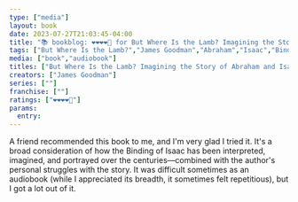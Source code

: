 ```yaml
---
type: ["media"]
layout: book
date: 2023-07-27T21:03:45-04:00
title: "📚 bookblog: ❤️❤️❤️❤️🖤 for But Where Is the Lamb? Imagining the Story of Abraham and Isaac, by James Goodman"
tags: ["But Where Is the Lamb?","James Goodman","Abraham","Isaac","Binding of Isaac"]
media: ["book","audiobook"]
titles: ["But Where Is the Lamb? Imagining the Story of Abraham and Isaac"]
creators: ["James Goodman"]
series: [""]
franchise: [""]
ratings: ["❤️❤️❤️❤️🖤"]
params:
  entry:
---
```

A friend recommended this book to me, and I'm very glad I tried it. It's a broad consideration of how the Binding of Isaac has been interpreted, imagined, and portrayed over the centuries—combined with the author's personal struggles with the story. It was difficult sometimes as an audiobook (while I appreciated its breadth, it sometimes felt repetitious), but I got a lot out of it.
